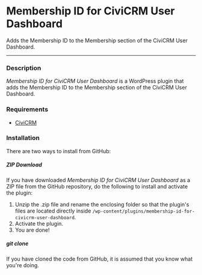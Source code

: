 # Membership ID for CiviCRM User Dashboard

Adds the Membership ID to the Membership section of the CiviCRM User Dashboard.

---

### Description

*Membership ID for CiviCRM User Dashboard* is a WordPress plugin that adds the Membership ID to the Membership section of the CiviCRM User Dashboard.

### Requirements

* [CiviCRM](https://www.civicrm.org/download)

### Installation

There are two ways to install from GitHub:

##### ZIP Download

If you have downloaded *Membership ID for CiviCRM User Dashboard* as a ZIP file from the GitHub repository, do the following to install and activate the plugin:

1. Unzip the .zip file and rename the enclosing folder so that the plugin's files are located directly inside `/wp-content/plugins/membership-id-for-civicrm-user-dashboard`.
2. Activate the plugin.
3. You are done!

##### git clone

If you have cloned the code from GitHub, it is assumed that you know what you're doing.
